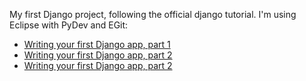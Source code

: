 My first Django project, following the official django tutorial. I'm using Eclipse 
with PyDev and EGit:
- [Writing your first Django app, part 1](https://docs.djangoproject.com/en/2.0/intro/tutorial01/ "Writing your first Django app, part 1")
- [Writing your first Django app, part 2](https://docs.djangoproject.com/en/2.0/intro/tutorial02/ "Writing your first Django app, part 2")
- [Writing your first Django app, part 2](https://docs.djangoproject.com/en/2.0/intro/tutorial03/ "Writing your first Django app, part 3")
